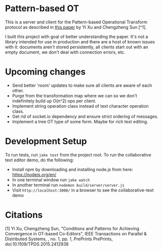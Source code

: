 # Pattern-based OT

This is a server and client for the Pattern-based Operational Transform
protocol as described in [this paper](http://www.computer.org/csdl/trans/td/preprint/07060680-abs.html)
by Yi Xu and Chengzheng Sun [^1].

I built this project with goal of better understanding the paper. It's not
a library intended for use in production and there are a host of known
issues with it: documents aren't stored persistently, all clients start
out with an empty document, we don't deal with connection errors, etc.

# Upcoming changes

- Send better 'room' updates to make sure all clients are aware of each other.
- Purge from the transformation map where we can so we don't indefinitely build up O(n^2) ops per client.
- Implement string operation class instead of text character operation class.
- Get rid of socket.io dependency and ensure strict ordering of messages.
- Implement a tree OT type of some form. Maybe for rich text editing.

# Development Setup

To run tests, run `jake test` from the project root. To run the collaborative text
editor demo, do the following:

- Install npm by downloading and installing node.js from here: https://nodejs.org/en/
- In one terminal window run `jake watch`
- In another terminal run `nodemon build/server/server.js`
- Visit `http://localhost:3000/` in a browser to see the collaborative-text demo


# Citations

[1] Yi Xu, Chengzheng Sun, "Conditions and Patterns for Achieving Convergence in OT-based Co-Editors", IEEE
Transactions on Parallel & Distributed Systems, , no. 1, pp. 1, PrePrints PrePrints, doi:10.1109/TPDS.2015.2412938